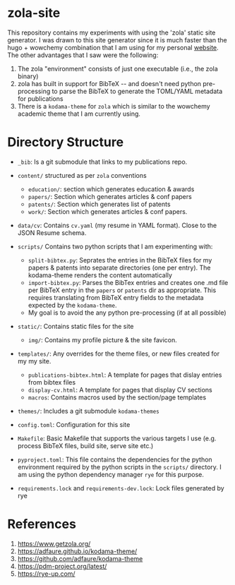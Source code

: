 # zola-site

This repository contains my experiments with using the 'zola' static site generator.
I was drawn to this site generator since it is much faster than the hugo + wowchemy
combination that I am using for my personal [website](https://rsvaliveti.github.io).
The other advantages that I saw were the following:

1. The zola "environment" consists of just one executable (i.e., the zola binary)
1. zola has built in support for BibTeX -- and doesn't need python pre-processing
   to parse the BibTeX to generate the TOML/YAML metadata for publications
1. There is a `kodama-theme` for `zola` which is similar to the wowchemy academic
   theme that I am currently using. 

# Directory Structure

- `_bib`: Is a git submodule that links to my publications repo.

- `content/` structured as per `zola` conventions
  - `education/`: section which generates education & awards
  - `papers/`: Section which generates articles & conf papers
  - `patents/`: Section which generates list of patents
  - `work/`: Section which generates articles & conf papers.

- `data/cv`: Contains `cv.yaml` (my resume in YAML format). Close to 
  the JSON Resume schema.

- `scripts/` Contains two python scripts that I am experimenting with:
  - `split-bibtex.py`: Seprates the entries in the BibTeX files for my
    papers & patents into separate directories (one per entry). The
    kodama-theme renders the content automatically
  - `import-bibtex.py`: Parses the BibTex entries and creates one .md
    file per BibTeX entry in the `papers` or `patents` dir as appropriate.
    This requires translating from BibTeX entry fields to the metadata
    expected by the `kodama-theme`.
  - My goal is to avoid the any python pre-processing (if at all possible)

- `static/`: Contains static files for the site
  - `img/`: Contains my profile picture & the site favicon.

- `templates/`: Any overrides for the theme files, or new files created
     for my my site.
   - `publications-bibtex.html`: A template for pages that dislay entries from bibtex files
   - `display-cv.html`: A template for pages that display CV sections
   - `macros`: Contains macros used by the section/page templates

- `themes/`: Includes a git submodule `kodama-themes`

- `config.toml`: Configuration for this site

- `Makefile`: Basic Makefile that supports the various targets I use
  (e.g. process BibTeX files, build site, serve site etc.)

- `pyproject.toml`: This file contains the dependencies for the python 
   environment required by the python scripts in the `scripts/` directory.
   I am using the python dependency manager `rye` for this purpose. 

- `requirements.lock` and `requirements-dev.lock`: Lock files generated by rye

# References

1. https://www.getzola.org/
1. https://adfaure.github.io/kodama-theme/
1. https://github.com/adfaure/kodama-theme
1. https://pdm-project.org/latest/
1. https://rye-up.com/

